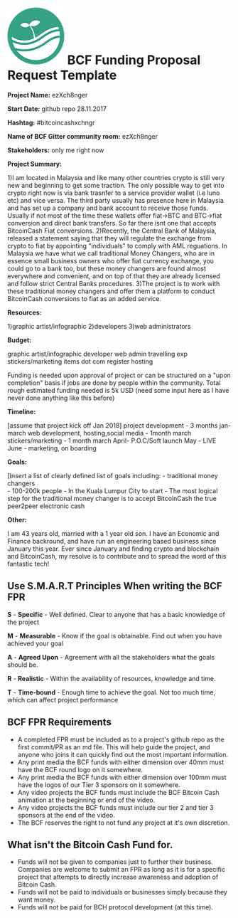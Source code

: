 # ![BCF Logo Round Tiny](https://raw.githubusercontent.com/The-Bitcoin-Cash-Fund/Branding/master/BCF%20Symbol%20Round%20Tiny.png) BCF Funding Proposal Request Template


**Project Name:** ezXch8nger


**Start Date:** github repo 28.11.2017


**Hashtag:** #bitcoincashxchngr


**Name of BCF Gitter community room:** ezXch8nger


**Stakeholders:** 
only me right now


**Project Summary:** 

1)I am located in Malaysia and like many other countries crypto is still very new and beginning to get some traction. The only possible way to get into crypto right now is via bank trasnfer to a service provider wallet (i.e luno etc) and vice versa. The third party usually has presence here in Malaysia and has set up a company and bank account to receive those funds. Usually if not most of the time these wallets offer fiat->BTC and BTC->fiat conversion and direct bank transfers. So far there isnt one that accepts BitcoinCash Fiat conversions.
2)Recently, the Central Bank of Malaysia, released a statement saying that they will regulate the exchange from crypto to fiat by appointing "individuals" to comply with AML reguations. In Malaysia we have what we call traditional Money Changers, who are in essence small business owners who offer fiat currency exchange, you could go to a bank too, but these money changers are found almost everywhere and convenient, and on top of that they are already licensed and follow strict Central Banks procedures.
3)The project is to work with these traditional money changers and offer them a platform to conduct BitcoinCash conversions to fiat as an added service.

**Resources:**

1)graphic artist/infographic
2)developers
3)web administrators


**Budget:**

graphic artist/infographic
developer
web admin
travelling exp
stickers/marketing items
dot com register
hosting

Funding is needed upon approval of project or can be structured on a "upon completion" basis if jobs are done by people within the community.
Total rough estimated funding needed is 5k USD (need some input here as I have never done anything like this before)



**Timeline:** 

[assume that project kick off Jan 2018]
project development - 3 months jan-march
web development, hosting,social media - 1month march
stickers/marketing - 1 month march
April- P.O.C/Soft launch
May - LIVE
June - marketing, on boarding




**Goals:**

[Insert a list of clearly defined list of goals including: 
    - traditional money changers  
    - 100-200k people
    - In the Kuala Lumpur City to start
    - The most logical step for the traditional money changer is to accept BitcoinCash the true peer2peer electronic cash


**Other:**

I am 43 years old, married with a 1 year old son. I have an Economic and Finance backround, and have run an engineering based business since January this year. Ever since January and finding crypto and blockchain and BitcoinCash, my resolve is to contribute and to spread the word of this fantastic tech!

## Use S.M.A.R.T Principles When writing the BCF FPR

**S** - **Specific** - Well defined. Clear to anyone that has a basic knowledge of the project

**M** - **Measurable** - Know if the goal is obtainable. Find out when you have achieved your goal

**A** - **Agreed Upon** - Agreement with all the stakeholders what the goals should be.

**R** - **Realistic** - Within the availability of resources, knowledge and time.

**T** - **Time-bound** - Enough time to achieve the goal. Not too much time, which can affect project performance


## BCF FPR Requirements

- A completed FPR must be included as to a project's github repo as the first commit/PR as an md file. This will help guide the project, and anyone who joins it can quickly find out the most important information.
- Any print media the BCF funds with either dimension over 40mm must have the BCF round logo on it somewhere.
- Any print media the BCF funds with either dimension over 100mm must have the logos of our Tier 3 sponsors on it somewhere.
- Any video projects the BCF funds must include the BCF Bitcoin Cash animation at the beginning or end of the video.
- Any video projects the BCF funds must include our tier 2 and tier 3 sponsors at the end of the video.
- The BCF reserves the right to not fund any project at it's own discretion.

## What isn't the Bitcoin Cash Fund for.

- Funds will not be given to companies just to further their business. Companies are welcome to submit an FPR as long as it is for a specific project that attempts to directly increase awareness and adoption of Bitcoin Cash.
- Funds will not be paid to individuals or businesses simply because they want money.
- Funds will not be paid for BCH protocol development (at this time).

